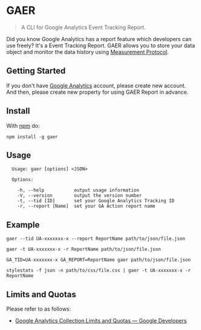 # GAER

> A CLI for Google Analytics Event Tracking Report.

Did you know Google Analytics has a report feature which developers can use freely? It's a Event Tracking Report. GAER allows you to store your data object and monitor the data history using [Measurement Protocol](https://developers.google.com/analytics/devguides/collection/protocol/v1/devguide).

## Getting Started

If you don't have [Google Analytics](http://www.google.com/analytics/) account, please create new account. And then, please create new property for using GAER Report in advance.

## Install

With [npm](https://www.npmjs.com/) do:

```shell
npm install -g gaer
```

## Usage

```shell
  Usage: gaer [options] <JSON>

  Options:

    -h, --help           output usage information
    -V, --version        output the version number
    -t, --tid [ID]       set your Google Analytics Tracking ID
    -r, --report [Name]  set your GA Action report name
```

## Example

```shell
gaer --tid UA-xxxxxxx-x --report ReportName path/to/json/file.json
```

```shell
gaer -t UA-xxxxxxx-x -r ReportName path/to/json/file.json
```

```shell
GA_TID=UA-xxxxxxx-x GA_REPORT=ReportName gaer path/to/json/file.json
```

```shell
stylestats -f json -n path/to/css/file.css | gaer -t UA-xxxxxxx-x -r ReportName
```

## Limits and Quotas

Please refer to as follows:

+ [Google Analytics Collection Limits and Quotas — Google Developers](https://developers.google.com/analytics/devguides/collection/other/limits-quotas)
